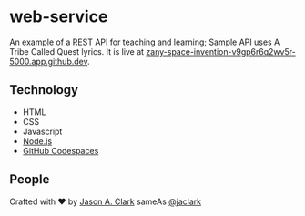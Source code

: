 # web-service
An example of a REST API for teaching and learning; Sample API uses A Tribe Called Quest lyrics. It is live at [zany-space-invention-v9gp6r6q2wv5r-5000.app.github.dev](https://zany-space-invention-v9gp6r6q2wv5r-5000.app.github.dev/).

## Technology

* HTML
* CSS
* Javascript
* [Node.js](https://nodejs.org/en/)
* [GitHub Codespaces](https://docs.github.com/en/codespaces)

## People

Crafted with :heart: by [Jason A. Clark](http://www.jasonclark.info) sameAs [@jaclark](https://twitter.com/jaclark)
